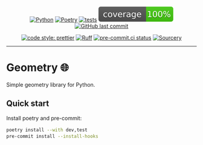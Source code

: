 <div align="center">

[![Python](https://img.shields.io/badge/python-3.11-blue.svg)](https://www.python.org/downloads/release/python-3110/)
[![Poetry](https://img.shields.io/endpoint?url=https://python-poetry.org/badge/v0.json)](https://python-poetry.org/)
[![tests](https://github.com/Bilbottom/geometry/actions/workflows/tests.yaml/badge.svg)](https://github.com/Bilbottom/geometry/actions/workflows/tests.yaml)
[![coverage](coverage.svg)](https://github.com/dbrgn/coverage-badge)
[![GitHub last commit](https://img.shields.io/github/last-commit/Bilbottom/geometry)](https://shields.io/badges/git-hub-last-commit)

[![code style: prettier](https://img.shields.io/badge/code_style-prettier-ff69b4.svg?style=flat-square)](https://github.com/prettier/prettier)
[![Ruff](https://img.shields.io/endpoint?url=https://raw.githubusercontent.com/astral-sh/ruff/main/assets/badge/v2.json)](https://github.com/astral-sh/ruff)
[![pre-commit.ci status](https://results.pre-commit.ci/badge/github/Bilbottom/geometry/main.svg)](https://results.pre-commit.ci/latest/github/Bilbottom/geometry/main)
[![Sourcery](https://img.shields.io/badge/Sourcery-enabled-brightgreen)](https://sourcery.ai)

</div>

---

# Geometry 🌐

Simple geometry library for Python.

## Quick start

Install poetry and pre-commit:

```bash
poetry install --with dev,test
pre-commit install --install-hooks
```

